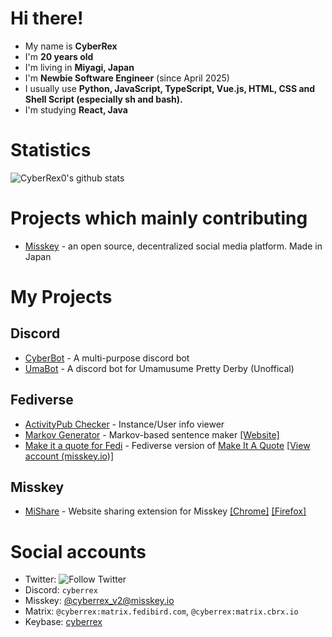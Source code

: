 <!-- ### Hi there 👋 -->

<!--
**CyberRex0/CyberRex0** is a ✨ _special_ ✨ repository because its `README.md` (this file) appears on your GitHub profile.

Here are some ideas to get you started:

- 🔭 I’m currently working on ...
- 🌱 I’m currently learning ...
- 👯 I’m looking to collaborate on ...
- 🤔 I’m looking for help with ...
- 💬 Ask me about ...
- 📫 How to reach me: ...
- 😄 Pronouns: ...
- ⚡ Fun fact: ...
-->

# Hi there!
- My name is **CyberRex**
- I'm **20 years old**
- I'm living in **Miyagi, Japan**
- I'm **Newbie Software Engineer** (since April 2025)
- I usually use **Python, JavaScript, TypeScript, Vue.js, HTML, CSS and Shell Script (especially sh and bash).**
- I'm studying **React, Java**

# Statistics
![CyberRex0's github stats](https://github-readme-stats.vercel.app/api?username=CyberRex0)

# Projects which mainly contributing
- [Misskey](https://github.com/misskey-dev/misskey) - an open source, decentralized social media platform. Made in Japan

# My Projects
## Discord
- [CyberBot](https://cyberbot.cyberrex.jp/) - A multi-purpose discord bot
- [UmaBot](https://umabot.cbrx.io/) - A discord bot for Umamusume Pretty Derby (Unoffical)
## Fediverse
- [ActivityPub Checker](https://ap-checker.cbrx.io/) - Instance/User info viewer
- [Markov Generator](https://github.com/CyberRex0/markov-generator-fedi) - Markov-based sentence maker [[Website]](https://markov-fedi.cbrx.io/)
- [Make it a quote for Fedi](https://github.com/CyberRex0/miq-fedi) - Fediverse version of [Make It A Quote](https://twitter.com/makeitaquote) [[View account (misskey.io)]](https://misskey.io/@makeitquote)
## Misskey
- [MiShare](https://github.com/CyberRex0/mishare) - Website sharing extension for Misskey [[Chrome]](https://chrome.google.com/webstore/detail/mishare/mhcekclmecbihalcaijbcgfdffmdcjhe) [[Firefox]](https://addons.mozilla.org/firefox/addon/mishare/)

# Social accounts
- Twitter: ![Follow Twitter](https://img.shields.io/twitter/follow/cyberrex_v2?style=social)
- Discord: `cyberrex`
- Misskey: [@cyberrex_v2@misskey.io](https://misskey.io/@cyberrex_v2)
- Matrix: `@cyberrex:matrix.fedibird.com`, `@cyberrex:matrix.cbrx.io`
- Keybase: [cyberrex](https://keybase.io/cyberrex)
